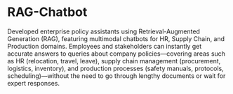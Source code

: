 # RAG-Chatbot
 Developed enterprise policy assistants using Retrieval-Augmented Generation (RAG), featuring multimodal chatbots for HR, Supply Chain, and Production domains. Employees and stakeholders can instantly get accurate answers to queries about company policies—covering areas such as HR (relocation, travel, leave), supply chain management (procurement, logistics, inventory), and production processes (safety manuals, protocols, scheduling)—without the need to go through lengthy documents or wait for expert responses.
